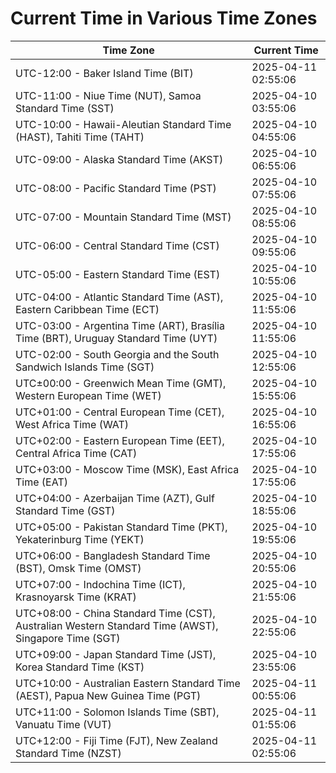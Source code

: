 # Current Time in Various Time Zones

| Time Zone | Current Time |
|-----------|--------------|
| UTC-12:00 - Baker Island Time (BIT) | 2025-04-11 02:55:06 |
| UTC-11:00 - Niue Time (NUT), Samoa Standard Time (SST) | 2025-04-10 03:55:06 |
| UTC-10:00 - Hawaii-Aleutian Standard Time (HAST), Tahiti Time (TAHT) | 2025-04-10 04:55:06 |
| UTC-09:00 - Alaska Standard Time (AKST) | 2025-04-10 06:55:06 |
| UTC-08:00 - Pacific Standard Time (PST) | 2025-04-10 07:55:06 |
| UTC-07:00 - Mountain Standard Time (MST) | 2025-04-10 08:55:06 |
| UTC-06:00 - Central Standard Time (CST) | 2025-04-10 09:55:06 |
| UTC-05:00 - Eastern Standard Time (EST) | 2025-04-10 10:55:06 |
| UTC-04:00 - Atlantic Standard Time (AST), Eastern Caribbean Time (ECT) | 2025-04-10 11:55:06 |
| UTC-03:00 - Argentina Time (ART), Brasília Time (BRT), Uruguay Standard Time (UYT) | 2025-04-10 11:55:06 |
| UTC-02:00 - South Georgia and the South Sandwich Islands Time (SGT) | 2025-04-10 12:55:06 |
| UTC±00:00 - Greenwich Mean Time (GMT), Western European Time (WET) | 2025-04-10 15:55:06 |
| UTC+01:00 - Central European Time (CET), West Africa Time (WAT) | 2025-04-10 16:55:06 |
| UTC+02:00 - Eastern European Time (EET), Central Africa Time (CAT) | 2025-04-10 17:55:06 |
| UTC+03:00 - Moscow Time (MSK), East Africa Time (EAT) | 2025-04-10 17:55:06 |
| UTC+04:00 - Azerbaijan Time (AZT), Gulf Standard Time (GST) | 2025-04-10 18:55:06 |
| UTC+05:00 - Pakistan Standard Time (PKT), Yekaterinburg Time (YEKT) | 2025-04-10 19:55:06 |
| UTC+06:00 - Bangladesh Standard Time (BST), Omsk Time (OMST) | 2025-04-10 20:55:06 |
| UTC+07:00 - Indochina Time (ICT), Krasnoyarsk Time (KRAT) | 2025-04-10 21:55:06 |
| UTC+08:00 - China Standard Time (CST), Australian Western Standard Time (AWST), Singapore Time (SGT) | 2025-04-10 22:55:06 |
| UTC+09:00 - Japan Standard Time (JST), Korea Standard Time (KST) | 2025-04-10 23:55:06 |
| UTC+10:00 - Australian Eastern Standard Time (AEST), Papua New Guinea Time (PGT) | 2025-04-11 00:55:06 |
| UTC+11:00 - Solomon Islands Time (SBT), Vanuatu Time (VUT) | 2025-04-11 01:55:06 |
| UTC+12:00 - Fiji Time (FJT), New Zealand Standard Time (NZST) | 2025-04-11 02:55:06 |
